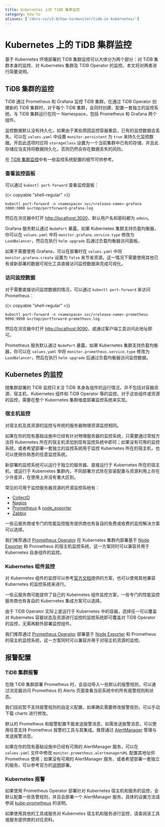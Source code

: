 ```yaml
---
title: Kubernetes 上的 TiDB 集群监控
category: how-to
aliases: ['/docs-cn/v3.0/how-to/monitor/tidb-in-kubernetes/']
---
```


# Kubernetes 上的 TiDB 集群监控

基于 Kubernetes 环境部署的 TiDB 集群监控可以大体分为两个部分：对 TiDB 集群本身的监控、对 Kubernetes 集群及 TiDB Operator 的监控。本文将对两者进行简要说明。

## TiDB 集群的监控

TiDB 通过 Prometheus 和 Grafana 监控 TiDB 集群。在通过 TiDB Operator 创建新的 TiDB 集群时，对于每个 TiDB 集群，会同时创建、配置一套独立的监控系统，与 TiDB 集群运行在同一 Namespace，包括 Prometheus 和 Grafana 两个组件。

监控数据默认没有持久化，如果由于某些原因监控容器重启，已有的监控数据会丢失。可以在 `values.yaml` 中设置 `monitor.persistent` 为 `true` 来持久化监控数据。开启此选项时应将 `storageClass` 设置为一个当前集群中已有的存储，并且此存储应当支持将数据持久化，否则仍然会存在数据丢失的风险。

在 [TiDB 集群监控](/v3.0/how-to/monitor/monitor-a-cluster.md)中有一些监控系统配置的细节可供参考。

### 查看监控面板

可以通过 `kubectl port-forward` 查看监控面板：

{{< copyable "shell-regular" >}}

```shell
kubectl port-forward -n <namespace> svc/<release-name>-grafana 3000:3000 &>/tmp/portforward-grafana.log
```

然后在浏览器中打开 [http://localhost:3000](http://localhost:3000)，默认用户名和密码都为 `admin`。

Grafana 服务默认通过 `NodePort` 暴露，如果 Kubernetes 集群支持负载均衡器，你可以在 `values.yaml` 中将 `monitor.grafana.service.type` 修改为 `LoadBalancer`，然后在执行 `helm upgrade` 后通过负载均衡器访问面板。

如果不需要使用 Grafana，可以在部署时在 `values.yaml` 中将 `monitor.grafana.create` 设置为 `false` 来节省资源。这一情况下需要使用其他已有或新部署的数据可视化工具直接访问监控数据来完成可视化。

### 访问监控数据

对于需要直接访问监控数据的情况，可以通过 `kubectl port-forward` 来访问 Prometheus：

{{< copyable "shell-regular" >}}

```shell
kubectl port-forward -n <namespace> svc/<release-name>-prometheus 9090:9090 &>/tmp/portforward-prometheus.log
```

然后在浏览器中打开 [http://localhost:9090](http://localhost:9090)，或通过客户端工具访问此地址即可。

Prometheus 服务默认通过 `NodePort` 暴露，如果 Kubernetes 集群支持负载均衡器，你可以在 `values.yaml` 中将 `monitor.prometheus.service.type` 修改为 `LoadBalancer`，然后在执行 `helm upgrade` 后通过负载均衡器访问监控数据。

## Kubernetes 的监控

随集群部署的 TiDB 监控只关注 TiDB 本身各组件的运行情况，并不包括对容器资源、宿主机、Kubernetes 组件和 TiDB Operator 等的监控。对于这些组件或资源的监控，需要在整个 Kubernetes 集群维度部署监控系统来实现。

### 宿主机监控

对宿主机及其资源的监控与传统的服务器物理资源监控相同。

如果在你的现有基础设施中已经有针对物理服务器的监控系统，只需要通过常规方法将 Kubernetes 所在的宿主机添加到现有监控系统中即可；如果没有可用的监控系统，或者希望部署一套独立的监控系统用于监控 Kubernetes 所在的宿主机，也可以使用你熟悉的任意监控系统。

新部署的监控系统可以运行于独立的服务器、直接运行于 Kubernetes 所在的宿主机，或运行于 Kubernetes 集群内，不同部署方式除在安装配置与资源利用上存在少许差异，在使用上并没有重大区别。

常见的可用于监控服务器资源的开源监控系统有：

- [CollectD](https://collectd.org/)
- [Nagios](https://www.nagios.org/)
- [Prometheus](http://prometheus.io/) & [node_exporter](https://github.com/prometheus/node_exporter)
- [Zabbix](https://www.zabbix.com/)

一些云服务商或专门的性能监控服务提供商也有各自的免费或收费的监控解决方案可以选择。

我们推荐通过 [Prometheus Operator](https://github.com/coreos/prometheus-operator) 在 Kubernetes 集群内部署基于 [Node Exporter](https://github.com/prometheus/node_exporter) 和 Prometheus 的宿主机监控系统，这一方案同时可以兼容并用于 Kubernetes 自身组件的监控。

### Kubernetes 组件监控

对 Kubernetes 组件的监控可以参考[官方文档](https://kubernetes.io/docs/tasks/debug-application-cluster/resource-usage-monitoring/)提供的方案，也可以使用其他兼容 Kubernetes 的监控系统来进行。

一些云服务商可能提供了自己的 Kubernetes 组件监控方案，一些专门的性能监控服务商也有各自的 Kubernetes 集成方案可以选择。

由于 TiDB Operator 实际上是运行于 Kubernetes 中的容器，选择任一可以覆盖对 Kubernetes 容器状态及资源进行监控的监控系统即可覆盖对 TiDB Operator 的监控，无需再额外部署监控组件。

我们推荐通过 [Prometheus Operator](https://github.com/coreos/prometheus-operator) 部署基于 [Node Exporter](https://github.com/prometheus/node_exporter) 和 Prometheus 的宿主机监控系统，这一方案同时可以兼容并用于对宿主机资源的监控。

## 报警配置

### TiDB 集群报警

在随 TiDB 集群部署 Prometheus 时，会自动导入一些默认的报警规则，可以通过浏览器访问 Prometheus 的 Alerts 页面查看当前系统中的所有报警规则和状态。

我们目前暂不支持报警规则的自定义配置，如果确实需要修改报警规则，可以手动下载 charts 进行修改。

默认的 Prometheus 和报警配置不能发送报警消息，如需发送报警消息，可以使用任意支持 Prometheus 报警的工具与其集成。推荐通过 [AlertManager](https://prometheus.io/docs/alerting/alertmanager/) 管理与发送报警消息。

如果在你的现有基础设施中已经有可用的 AlertManager 服务，可以在 `values.yaml` 文件中修改 `monitor.prometheus.alertmanagerURL` 配置其地址供 Prometheus 使用；如果没有可用的 AlertManager 服务，或者希望部署一套独立的服务，可以参考官方的[说明](https://github.com/prometheus/alertmanager)部署。

### Kubernetes 报警

如果使用 Prometheus Operator 部署针对 Kubernetes 宿主机和服务的监控，会默认配置一些告警规则，并且会部署一个 AlertManager 服务，具体的设置方法请参阅 [kube-prometheus](https://github.com/coreos/kube-prometheus) 的说明。

如果使用其他的工具或服务对 Kubernetes 宿主机和服务进行监控，请查阅该工具或服务提供商的对应资料。
